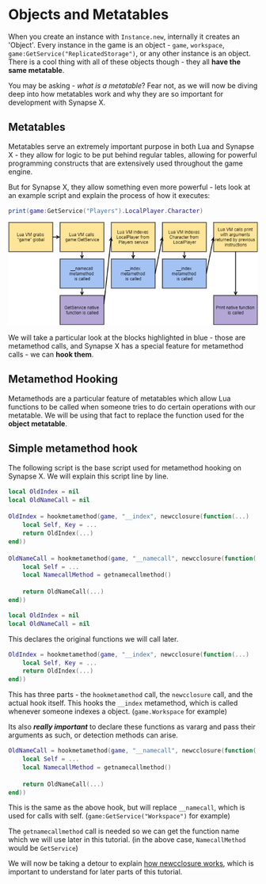 # Objects and Metatables

When you create an instance with `Instance.new`, internally it creates an 'Object'. Every instance in the game is an object - `game`, `workspace`, `game:GetService("ReplicatedStorage")`, or any other instance is an object. There is a cool thing with all of these objects though - they all **have the same metatable**.

You may be asking - *what is a metatable*? Fear not, as we will now be diving deep into how metatables work and why they are so important for development with Synapse X.

## Metatables

Metatables serve an extremely important purpose in both Lua and Synapse X - they allow for logic to be put behind regular tables, allowing for powerful programming constructs that are extensively used throughout the game engine.

But for Synapse X, they allow something even more powerful - lets look at an example script and explain the process of how it executes:
```lua
print(game:GetService("Players").LocalPlayer.Character)
```
![Lua Flow Graph](./assets/character_flow_graph.png)

We will take a particular look at the blocks highlighted in blue - those are metamethod calls, and Synapse X has a special feature for metamethod calls - we can **hook them**.

## Metamethod Hooking

Metamethods are a particular feature of metatables which allow Lua functions to be called when someone tries to do certain operations with our metatable. We will be using that fact to replace the function used for the **object metatable**.

## Simple metamethod hook

The following script is the base script used for metamethod hooking on Synapse X. We will explain this script line by line.

```lua
local OldIndex = nil
local OldNameCall = nil

OldIndex = hookmetamethod(game, "__index", newcclosure(function(...)
    local Self, Key = ...
    return OldIndex(...)
end))

OldNameCall = hookmetamethod(game, "__namecall", newcclosure(function(...)
    local Self = ...
    local NamecallMethod = getnamecallmethod()

    return OldNameCall(...)
end))
```

```lua
local OldIndex = nil
local OldNameCall = nil
```

This declares the original functions we will call later.

```lua
OldIndex = hookmetamethod(game, "__index", newcclosure(function(...)
    local Self, Key = ...
    return OldIndex(...)
end))
```

This has three parts - the `hookmetamethod` call, the `newcclosure` call, and the actual hook itself. This hooks the `__index` metamethod, which is called whenever someone indexes a object. (`game.Workspace` for example)

Its also ***really important*** to declare these functions as vararg and pass their arguments as such, or detection methods can arise.

```lua
OldNameCall = hookmetamethod(game, "__namecall", newcclosure(function(...)
    local Self = ...
    local NamecallMethod = getnamecallmethod()

    return OldNameCall(...)
end))
```

This is the same as the above hook, but will replace `__namecall`, which is used for calls with self. (`game:GetService("Workspace")` for example)

The `getnamecallmethod` call is needed so we can get the function name which we will use later in this tutorial. (in the above case, `NamecallMethod` would be `GetService`)

We will now be taking a detour to explain [how newcclosure works](./newcclosure.md), which is important to understand for later parts of this tutorial.